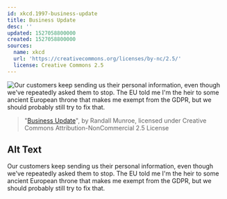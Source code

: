```yaml
---
id: xkcd.1997-business-update
title: Business Update
desc: ''
updated: 1527058800000
created: 1527058800000
sources:
  name: xkcd
  url: 'https://creativecommons.org/licenses/by-nc/2.5/'
  license: Creative Commons 2.5
---
```

![Our customers keep sending us their personal information, even though we've repeatedly asked them to stop. The EU told me I'm the heir to some ancient European throne that makes me exempt from the GDPR, but we should probably still try to fix that.](https://imgs.xkcd.com/comics/business_update.png)
> "[Business Update](https://xkcd.com/1997/)", by Randall Munroe, licensed under Creative Commons Attribution-NonCommercial 2.5 License

## Alt Text
Our customers keep sending us their personal information, even though we've repeatedly asked them to stop. The EU told me I'm the heir to some ancient European throne that makes me exempt from the GDPR, but we should probably still try to fix that.
